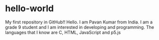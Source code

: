 # hello-world
My first repository in GitHub!!
Hello. I am Pavan Kumar from India. I am a grade 9 student and I am interested in developing and programming. The languages that I know are C, HTML, JavaScript and p5.js 

